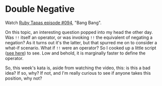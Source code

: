 # Double Negative

Watch [Ruby Tapas episode #094](https://www.rubytapas.com/2013/05/08/episode-094-bang-bang/), "Bang Bang".

On this topic, an interesting question popped into my head the other day. Was `!!` itself an operator, or was invoking `!!` the equivalent of negating a negation? As it turns out it's the latter, but that spurred me on to consider a what-if scenario. What if `!!` were an operator? So I cooked up a little script ([see here](double_negative.rb)) to see. Low and behold, it is marginally faster to define the operator. 

So, this week's kata is, aside from watching the video, this: is this a bad idea? If so, why? If not, and I'm really curious to see if anyone takes this position, why not?
